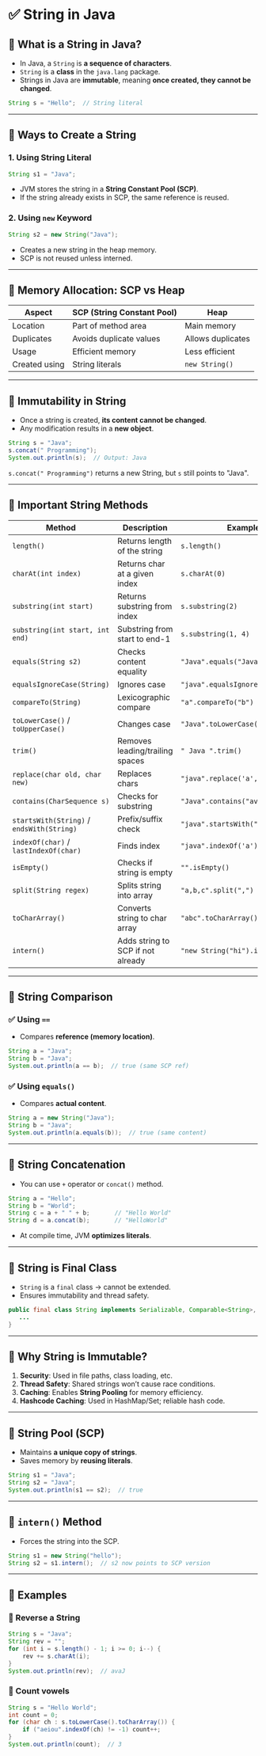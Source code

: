

# ✅ **String in Java**

## 🔹 What is a String in Java?

* In Java, a `String` is **a sequence of characters**.
* `String` is a **class** in the `java.lang` package.
* Strings in Java are **immutable**, meaning **once created, they cannot be changed**.

```java
String s = "Hello";  // String literal
```

---

## 🔹 Ways to Create a String

### 1. **Using String Literal**

```java
String s1 = "Java";
```

* JVM stores the string in a **String Constant Pool (SCP)**.
* If the string already exists in SCP, the same reference is reused.

### 2. **Using `new` Keyword**

```java
String s2 = new String("Java");
```

* Creates a new string in the heap memory.
* SCP is not reused unless interned.

---

## 🔹 Memory Allocation: SCP vs Heap

| Aspect        | SCP (String Constant Pool) | Heap              |
| ------------- | -------------------------- | ----------------- |
| Location      | Part of method area        | Main memory       |
| Duplicates    | Avoids duplicate values    | Allows duplicates |
| Usage         | Efficient memory           | Less efficient    |
| Created using | String literals            | `new String()`    |

---

## 🔹 Immutability in String

* Once a string is created, **its content cannot be changed**.
* Any modification results in a **new object**.

```java
String s = "Java";
s.concat(" Programming");
System.out.println(s);  // Output: Java
```

 `s.concat(" Programming")` returns a new String, but `s` still points to "Java".

---

## 🔹 Important String Methods

| Method                                    | Description                       | Example                           |
| ----------------------------------------- | --------------------------------- | --------------------------------- |
| `length()`                                | Returns length of the string      | `s.length()`                      |
| `charAt(int index)`                       | Returns char at a given index     | `s.charAt(0)`                     |
| `substring(int start)`                    | Returns substring from index      | `s.substring(2)`                  |
| `substring(int start, int end)`           | Substring from start to end-1     | `s.substring(1, 4)`               |
| `equals(String s2)`                       | Checks content equality           | `"Java".equals("Java")`           |
| `equalsIgnoreCase(String)`                | Ignores case                      | `"java".equalsIgnoreCase("Java")` |
| `compareTo(String)`                       | Lexicographic compare             | `"a".compareTo("b")`              |
| `toLowerCase()` / `toUpperCase()`         | Changes case                      | `"Java".toLowerCase()`            |
| `trim()`                                  | Removes leading/trailing spaces   | `" Java ".trim()`                 |
| `replace(char old, char new)`             | Replaces chars                    | `"java".replace('a', 'o')`        |
| `contains(CharSequence s)`                | Checks for substring              | `"Java".contains("av")`           |
| `startsWith(String)` / `endsWith(String)` | Prefix/suffix check               | `"java".startsWith("j")`          |
| `indexOf(char)` / `lastIndexOf(char)`     | Finds index                       | `"java".indexOf('a')`             |
| `isEmpty()`                               | Checks if string is empty         | `"".isEmpty()`                    |
| `split(String regex)`                     | Splits string into array          | `"a,b,c".split(",")`              |
| `toCharArray()`                           | Converts string to char array     | `"abc".toCharArray()`             |
| `intern()`                                | Adds string to SCP if not already | `"new String("hi").intern()`      |

---

## 🔹 String Comparison

### ✅ Using `==`

* Compares **reference (memory location)**.

```java
String a = "Java";
String b = "Java";
System.out.println(a == b);  // true (same SCP ref)
```

### ✅ Using `equals()`

* Compares **actual content**.

```java
String a = new String("Java");
String b = "Java";
System.out.println(a.equals(b));  // true (same content)
```

---

## 🔹 String Concatenation

* You can use `+` operator or `concat()` method.

```java
String a = "Hello";
String b = "World";
String c = a + " " + b;       // "Hello World"
String d = a.concat(b);       // "HelloWorld"
```

* At compile time, JVM **optimizes literals**.

---

## 🔹 String is Final Class

* `String` is a `final` class → cannot be extended.
* Ensures immutability and thread safety.

```java
public final class String implements Serializable, Comparable<String>, CharSequence {
   ...
}
```

---

## 🔹 Why String is Immutable?

1. **Security**: Used in file paths, class loading, etc.
2. **Thread Safety**: Shared strings won’t cause race conditions.
3. **Caching**: Enables **String Pooling** for memory efficiency.
4. **Hashcode Caching**: Used in HashMap/Set; reliable hash code.

---

## 🔹 String Pool (SCP)

* Maintains **a unique copy of strings**.
* Saves memory by **reusing literals**.

```java
String s1 = "Java";
String s2 = "Java";
System.out.println(s1 == s2);  // true
```

---

## 🔹 `intern()` Method

* Forces the string into the SCP.

```java
String s1 = new String("hello");
String s2 = s1.intern();  // s2 now points to SCP version
```

---

## 🔹 Examples

### 🔸 Reverse a String

```java
String s = "Java";
String rev = "";
for (int i = s.length() - 1; i >= 0; i--) {
    rev += s.charAt(i);
}
System.out.println(rev);  // avaJ
```

### 🔸 Count vowels

```java
String s = "Hello World";
int count = 0;
for (char ch : s.toLowerCase().toCharArray()) {
    if ("aeiou".indexOf(ch) != -1) count++;
}
System.out.println(count);  // 3
```



